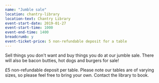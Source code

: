 ```yaml
---
name: "Jumble sale"
location: chantry-library
location-text: Chantry Library
event-start-date: 2019-01-27
event-start-time: 1000
event-end-time: 1400
breadcrumb: y
event-ticket-price: 5 non-refundable deposit for a table
---
```


Sell things you don't want and buy things you do at our jumble sale. There will also be bacon butties, hot dogs and burgers for sale!

£5 non-refundable deposit per table. Please note our tables are of varying sizes, so please feel free to bring your own. Contact the library to book.
